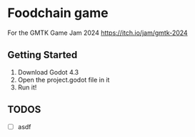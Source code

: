 # Foodchain game

For the GMTK Game Jam 2024 https://itch.io/jam/gmtk-2024

## Getting Started

1. Download Godot 4.3
2. Open the project.godot file in it
3. Run it!

## TODOS

- [ ] asdf